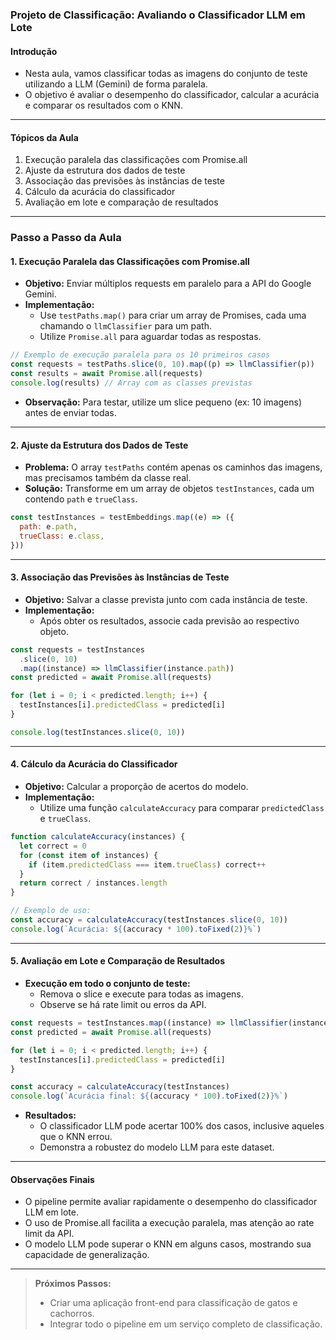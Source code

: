 ### **Projeto de Classificação: Avaliando o Classificador LLM em Lote**

#### Introdução

- Nesta aula, vamos classificar todas as imagens do conjunto de teste utilizando a LLM (Gemini) de forma paralela.
- O objetivo é avaliar o desempenho do classificador, calcular a acurácia e comparar os resultados com o KNN.

---

#### Tópicos da Aula

1. Execução paralela das classificações com Promise.all
2. Ajuste da estrutura dos dados de teste
3. Associação das previsões às instâncias de teste
4. Cálculo da acurácia do classificador
5. Avaliação em lote e comparação de resultados

---

### Passo a Passo da Aula

#### 1. Execução Paralela das Classificações com Promise.all

- **Objetivo:** Enviar múltiplos requests em paralelo para a API do Google Gemini.
- **Implementação:**
  - Use `testPaths.map()` para criar um array de Promises, cada uma chamando o `llmClassifier` para um path.
  - Utilize `Promise.all` para aguardar todas as respostas.

```javascript
// Exemplo de execução paralela para os 10 primeiros casos
const requests = testPaths.slice(0, 10).map((p) => llmClassifier(p))
const results = await Promise.all(requests)
console.log(results) // Array com as classes previstas
```

- **Observação:** Para testar, utilize um slice pequeno (ex: 10 imagens) antes de enviar todas.

---

#### 2. Ajuste da Estrutura dos Dados de Teste

- **Problema:** O array `testPaths` contém apenas os caminhos das imagens, mas precisamos também da classe real.
- **Solução:** Transforme em um array de objetos `testInstances`, cada um contendo `path` e `trueClass`.

```javascript
const testInstances = testEmbeddings.map((e) => ({
  path: e.path,
  trueClass: e.class,
}))
```

---

#### 3. Associação das Previsões às Instâncias de Teste

- **Objetivo:** Salvar a classe prevista junto com cada instância de teste.
- **Implementação:**
  - Após obter os resultados, associe cada previsão ao respectivo objeto.

```javascript
const requests = testInstances
  .slice(0, 10)
  .map((instance) => llmClassifier(instance.path))
const predicted = await Promise.all(requests)

for (let i = 0; i < predicted.length; i++) {
  testInstances[i].predictedClass = predicted[i]
}

console.log(testInstances.slice(0, 10))
```

---

#### 4. Cálculo da Acurácia do Classificador

- **Objetivo:** Calcular a proporção de acertos do modelo.
- **Implementação:**
  - Utilize uma função `calculateAccuracy` para comparar `predictedClass` e `trueClass`.

```javascript
function calculateAccuracy(instances) {
  let correct = 0
  for (const item of instances) {
    if (item.predictedClass === item.trueClass) correct++
  }
  return correct / instances.length
}

// Exemplo de uso:
const accuracy = calculateAccuracy(testInstances.slice(0, 10))
console.log(`Acurácia: ${(accuracy * 100).toFixed(2)}%`)
```

---

#### 5. Avaliação em Lote e Comparação de Resultados

- **Execução em todo o conjunto de teste:**
  - Remova o slice e execute para todas as imagens.
  - Observe se há rate limit ou erros da API.

```javascript
const requests = testInstances.map((instance) => llmClassifier(instance.path))
const predicted = await Promise.all(requests)

for (let i = 0; i < predicted.length; i++) {
  testInstances[i].predictedClass = predicted[i]
}

const accuracy = calculateAccuracy(testInstances)
console.log(`Acurácia final: ${(accuracy * 100).toFixed(2)}%`)
```

- **Resultados:**
  - O classificador LLM pode acertar 100% dos casos, inclusive aqueles que o KNN errou.
  - Demonstra a robustez do modelo LLM para este dataset.

---

#### Observações Finais

- O pipeline permite avaliar rapidamente o desempenho do classificador LLM em lote.
- O uso de Promise.all facilita a execução paralela, mas atenção ao rate limit da API.
- O modelo LLM pode superar o KNN em alguns casos, mostrando sua capacidade de generalização.

---

> **Próximos Passos:**
>
> - Criar uma aplicação front-end para classificação de gatos e cachorros.
> - Integrar todo o pipeline em um serviço completo de classificação.
